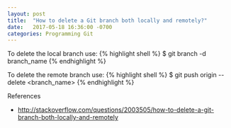 ```yaml
---
layout: post
title:  "How to delete a Git branch both locally and remotely?"
date:   2017-05-18 16:36:00 -0700
categories: Programming Git
---
```


To delete the local branch use:
{% highlight shell %}
$ git branch -d branch_name
{% endhighlight %}

To delete the remote branch use:
{% highlight shell %}
$ git push origin --delete <branch_name>
{% endhighlight %}

References
- http://stackoverflow.com/questions/2003505/how-to-delete-a-git-branch-both-locally-and-remotely